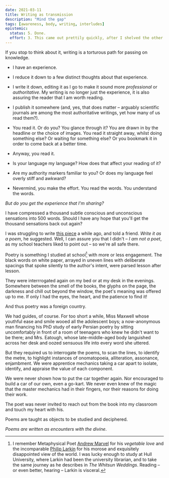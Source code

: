 ```yaml
---
date: 2021-03-11
title: Writing as transmission
description: "Mind the gap"
tags: [awareness, body, writing, interludes]
epistemic:
  status: 5. Done.
  effort: 3. This came out prettily quickly, after I shelved the other writing.
---
```






If you stop to think about it, writing is a torturous path for passing on knowledge. 



- I have an experience.

- I reduce it down to a few distinct thoughts about that experience.

- I write it down, editing it as I go to make it sound more _professional_ or _authoritative_. My writing is no longer just the experience, it is also assuring the reader that I am worth reading.

- I publish it somewhere (and, yes, that does matter – arguably scientific journals are among the most authoritative writings, yet how many of us read them?).

- You read it. Or do you? You glance through it? You are drawn in by the headline or the choice of images. You read it straight away, whilst doing something else? Or waiting for something else? Or you bookmark it in order to come back at a better time.  

- Anyway, you read it.

- Is your language my language? How does that affect your reading of it?

- Are my authority markers familiar to you? Or does my language feel overly stiff and awkward?

- Nevermind, you make the effort. You read the words. You understand the words. 

  

  

_But do you get the experience that I'm sharing?_





I have compressed a thousand subtle conscious and unconscious sensations into 500 words. Should I have any hope that you'll get the thousand sensations back out again?



I was struggling to write [this piece](/posts/encountering-real-magic/) a while ago, and told a friend. _Write it as a poem_, he suggested. Well, I can assure you that I didn't – _I am not a poet_, as my school teachers liked to point out – so we're all safe there.

Poetry is something I studied at school[^fn-poets] with more or less engagement. The black words on white paper, arrayed in uneven lines with deliberate spacings that spoke silently to the author's intent, were parsed lesson after lesson. 

They were interrrogated again on my bed or at my desk in the evenings. Somewhere between the smell of the books, the glyphs on the page, the darkness and chill out beyond the window, the poet's meaning was offered up to me. If only I had the eyes, the heart, and the patience to find it!

[^fn-poets]:  I remember Metaphysical Poet [Andrew Marvel](https://poetryarchive.org/poem/to-his-coy-mistress/) for his _vegetable love_ and the incomparable [Philip Larkin](https://poetryarchive.org/poem/whitsun-weddings/) for his morose and exquisitely disappointed view of the world. I was lucky enough to study at Hull University, where Larkin had been the university librarian, and to take the same journey as he describes in _The Whitsun Weddings_. Reading – or even better, hearing – Larkin is visceral.

And thus poetry was a foreign country. 

We had guides, of course. For too short a while, Miss Maxwell whose youthful ease and smile wooed all the adolescent boys; a now-anonymous man financing his PhD study of early Persian poetry by sitting uncomfortably in front of a room of teenagers who knew he didn't want to be there; and Mrs. Eatough, whose late-middle-aged body languished across her desk and oozed sensuous life into every word she uttered.

But they required us to interrogate the poems, to scan the lines, to identify the metre, to highlight instances of onomatopoeia, alliteration, assonance, enjambment. We were apprentice mechanics taking a car apart to isolate, identify, and appraise the value of each component. 

We were never shown how to put the car together again. Nor encouraged to build a car of our own, even a go-kart. We never even knew of the magic that the master mechanics had in their fingers, nor their reasons for doing their work. 

The poet was never invited to reach out from the book into my classroom and touch my heart with his.

Poems are taught as objects to be studied and deciphered.

_Poems are written as encounters with the divine_.





